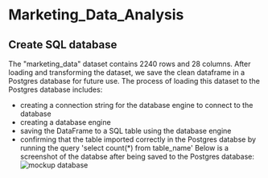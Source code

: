 # Marketing_Data_Analysis
## Create SQL database
The "marketing_data" dataset contains 2240 rows and 28 columns. After loading and transforming the dataset, we save the clean dataframe in a Postgres database for future use. The process of loading this dataset to the Postgres database includes:
- creating a connection string for the database engine to connect to the database
- creating a database engine
- saving the DataFrame to a SQL table using the database engine
- confirming that the table imported correctly in the Postgres databse by running the query 'select count(*) from table_name'
Below is a screenshot of the databse after being saved to the Postgres database:
![mockup database](https://https://github.com/bhaskarborah/Marketing_Data_Analysis/tree/nhi/postgres_mockup_database.png)